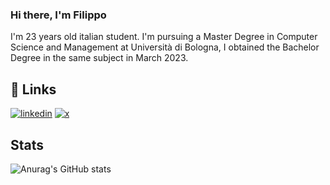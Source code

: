 ### Hi there, I'm Filippo ###

I'm 23 years old italian student. I'm pursuing a Master Degree in Computer Science and Management at Università di Bologna, I obtained the Bachelor Degree in the same subject in March 2023.

## 🔗 Links 
[![linkedin](https://img.shields.io/badge/linkedin-0A66C2?style=for-the-badge&logo=linkedin&logoColor=white)](https://www.linkedin.com/in/filippo-brajucha-aa7787200/)
[![x](https://img.shields.io/badge/twitter-1DA1F2?style=for-the-badge&logo=twitter&logoColor=white)](https://twitter.com/filippobrajucha)

## Stats
<p>

  ![Anurag's GitHub stats](https://github-readme-stats.vercel.app/api?username=benzebra&show_icons=true&theme=merko)

</p>
